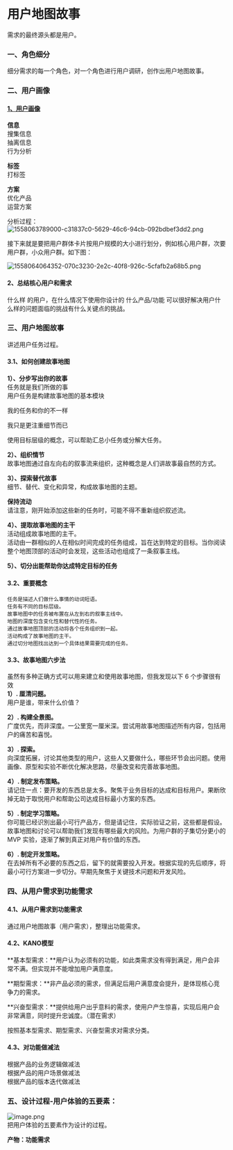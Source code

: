 # 用户地图故事

需求的最终源头都是用户。

<a name="g0ohf"></a>
### 一、角色细分
细分需求的每一个角色，对一个角色进行用户调研，创作出用户地图故事。

<a name="zGbe0"></a>
### 二、用户画像
<a name="BBNhh"></a>
#### [1、用户画像](https://mubu.com/doc/CKV7KEGTS0)
**信息**<br />搜集信息<br />抽离信息<br />行为分析

**标签**<br />打标签

**方案**<br />优化产品<br />运营方案

分析过程：<br />![1558063789000-c31837c0-5629-46c6-94cb-092bdbef3dd2.png](https://cdn.nlark.com/yuque/0/2019/png/120638/1558073158160-39940038-e787-4f10-9b82-d2c06b81aca4.png#align=left&display=inline&height=137&name=1558063789000-c31837c0-5629-46c6-94cb-092bdbef3dd2.png&originHeight=297&originWidth=784&size=100003&status=done&width=361)

接下来就是要把用户群体卡片按用户规模的大小进行划分，例如核心用户群，次要用户群，小众用户群。如下图：

![1558064064352-070c3230-2e2c-40f8-926c-5cfafb2a68b5.png](https://cdn.nlark.com/yuque/0/2019/png/120638/1558073171601-e3632332-ebfa-4253-bf04-474f5ce2cfee.png#align=left&display=inline&height=177&name=1558064064352-070c3230-2e2c-40f8-926c-5cfafb2a68b5.png&originHeight=304&originWidth=544&size=55409&status=done&width=316)

<a name="hnSIR"></a>
#### 2、总结核心用户和需求
什么样 的用户，在什么情况下使用你设计的 什么产品/功能 可以很好解决用户什么样的问题面临的挑战有什么关键点的挑战。

<a name="3X9aq"></a>
### 三、用户地图故事
讲述用户任务过程。
<a name="9iVCM"></a>
#### 3.1、如何创建故事地图
**1）、分步写出你的故事**<br />任务就是我们所做的事<br />用户任务是构建故事地图的基本模块

我的任务和你的不一样

我只是更注重细节而已

使用目标层级的概念，可以帮助汇总小任务或分解大任务。

**2）、组织情节**<br />故事地图通过自左向右的叙事流来组织，这种概念是人们讲故事最自然的方式。

**3）、探索替代故事**<br />细节、替代、变化和异常，构成故事地图的主题。

**保持流动**<br />请注意，刚开始添加这些新的任务时，可能不得不重新组织叙述流。

**4）、提取故事地图的主干**<br />活动组成故事地图的主干。<br />活动由一群相似的人在相似时间完成的任务组成，旨在达到特定的目标。当你阅读整个地图顶部的活动时会发现，这些活动也组成了一条叙事主线。

**5）、切分出能帮助你达成特定目标的任务**

<a name="5IbrU"></a>
#### 3.2、重要概念
```
任务是描述人们做什么事情的动词短语。
任务有不同的目标层级。
故事地图中的任务被布置在从左到右的叙事主线中。
地图的深度包含变化性和替代性的任务。
通过故事地图顶部的活动将各个任务组织到一起。
活动构成了故事地图的主干。
通过切分地图找出达到一个具体结果需要完成的任务。
```

<a name="jvKq2"></a>
#### 3.3、故事地图六步法
虽然有多种正确方式可以用来建立和使用故事地图，但我发现以下 6 个步骤很有效<br />**1）. 厘清问题。**<br />用户是谁，带来什么价值？

**2）. 构建全景图。**<br />广度优先，而非深度。一公里宽一厘米深。尝试用故事地图描述所有内容，包括用户的痛苦和喜悦。

**3）. 探索。**<br />向深度拓展，讨论其他类型的用户，这些人又要做什么，哪些环节会出问题。使用画像、原型和实验不断优化解决思路，尽量改变和完善故事地图。

**4）. 制定发布策略。**<br />请记住一点：要开发的东西总是太多。聚焦于业务目标的达成和目标用户。果断欣掉无助于取悦用户和帮助公司达成目标最小方案的东西。

**5）. 制定学习策略。**<br />你可能已经识別出最小可行产品方，但是请记住，实际验证之前，这些都是假设。故事地图和讨论可以帮助我们发现有哪些最大的风险。为用户群的子集切分更小的 MVP 实验，逐渐了解到真正对用户有价值的东西。

**6）. 制定开发策略。**<br />在去掉所有不必要的东西之后，留下的就需要投入开发。根据实现的先后顺序，将最小可行方案进一步切分。早期先聚焦于关键技术问题和开发风险。

<a name="REVJ4"></a>
### 四、从用户需求到功能需求
<a name="4epHW"></a>
#### 4.1、从用户需求到功能需求
通过用户地图故事（用户需求），整理出功能需求。

<a name="GxChu"></a>
#### 4.2、KANO模型
**基本型需求：**用户认为必须有的功能，如此类需求没有得到满足，用户会非常不满。但实现并不能增加用户满意度。

**期型需求：**非产品必须的需求，但满足后用户满意度会提升，是体现核心竞争力的需求。

**兴奋型需求：**提供给用户出乎意料的需求，使用户产生惊喜，实现后用户会非常满意，同时提升忠诚度。（潜在需求）

按照基本型需求、期型需求、兴奋型需求对需求分类。

<a name="FilpG"></a>
#### 4.3、对功能做减法
根据产品的业务逻辑做减法<br />根据产品的用户场景做减法<br />根据产品的版本迭代做减法

<a name="rROZi"></a>
### 五、设计过程-用户体验的五要素：
![image.png](https://cdn.nlark.com/yuque/0/2019/png/120638/1558010115501-0098fae1-8dd3-48c6-ac96-5426c2f3a59d.png#align=left&display=inline&height=350&name=image.png&originHeight=914&originWidth=1080&size=330306&status=done&width=413)<br />把用户体验的五要素作为设计的过程。

**产物：功能需求**

